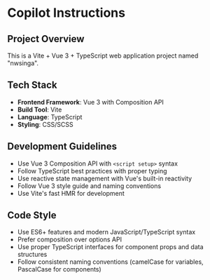 # Copilot Instructions

<!-- Use this file to provide workspace-specific custom instructions to Copilot. For more details, visit https://code.visualstudio.com/docs/copilot/copilot-customization#_use-a-githubcopilotinstructionsmd-file -->

## Project Overview
This is a Vite + Vue 3 + TypeScript web application project named "nwsinga".

## Tech Stack
- **Frontend Framework**: Vue 3 with Composition API
- **Build Tool**: Vite
- **Language**: TypeScript
- **Styling**: CSS/SCSS

## Development Guidelines
- Use Vue 3 Composition API with `<script setup>` syntax
- Follow TypeScript best practices with proper typing
- Use reactive state management with Vue's built-in reactivity
- Follow Vue 3 style guide and naming conventions
- Use Vite's fast HMR for development

## Code Style
- Use ES6+ features and modern JavaScript/TypeScript syntax
- Prefer composition over options API
- Use proper TypeScript interfaces for component props and data structures
- Follow consistent naming conventions (camelCase for variables, PascalCase for components)
